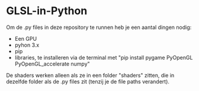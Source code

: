 # GLSL-in-Python

Om de .py files in deze repository te runnen heb je een aantal dingen nodig:
- Een GPU
- pyhon 3.x
- pip
- libraries, te installeren via de terminal met "pip install pygame PyOpenGL PyOpenGL_accelerate numpy"

De shaders werken alleen als ze in een folder "shaders" zitten, die in dezelfde folder als de .py files zit (tenzij je de file paths verandert).


